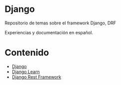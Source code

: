 # Django

Repositorio de temas sobre el framework Django, DRF

Experiencias y documentación en español.

# Contenido

* [Django](Django)
* [Django Learn](Django_Learn)
* [Django Rest Framework](Django_Rest_Framework)

